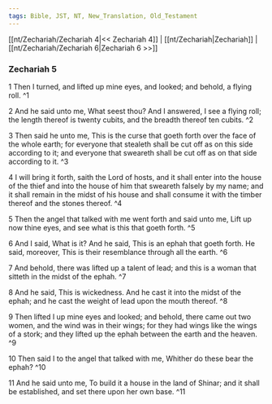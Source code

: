 ```yaml
---
tags: Bible, JST, NT, New_Translation, Old_Testament
---
```


[[nt/Zechariah/Zechariah 4|<< Zechariah 4]] | [[nt/Zechariah|Zechariah]] | [[nt/Zechariah/Zechariah 6|Zechariah 6 >>]]

### Zechariah 5

1 Then I turned, and lifted up mine eyes, and looked; and behold, a flying roll.  ^1

2 And he said unto me, What seest thou? And I answered, I see a flying roll; the length thereof is twenty cubits, and the breadth thereof ten cubits.  ^2

3 Then said he unto me, This is the curse that goeth forth over the face of the whole earth; for everyone that stealeth shall be cut off as on this side according to it; and everyone that sweareth shall be cut off as on that side according to it.  ^3

4 I will bring it forth, saith the Lord of hosts, and it shall enter into the house of the thief and into the house of him that sweareth falsely by my name; and it shall remain in the midst of his house and shall consume it with the timber thereof and the stones thereof.  ^4

5 Then the angel that talked with me went forth and said unto me, Lift up now thine eyes, and see what is this that goeth forth.  ^5

6 And I said, What is it? And he said, This is an ephah that goeth forth. He said, moreover, This is their resemblance through all the earth.  ^6

7 And behold, there was lifted up a talent of lead; and this is a woman that sitteth in the midst of the ephah.  ^7

8 And he said, This is wickedness. And he cast it into the midst of the ephah; and he cast the weight of lead upon the mouth thereof.  ^8

9 Then lifted I up mine eyes and looked; and behold, there came out two women, and the wind was in their wings; for they had wings like the wings of a stork; and they lifted up the ephah between the earth and the heaven.  ^9

10 Then said I to the angel that talked with me, Whither do these bear the ephah?  ^10

11 And he said unto me, To build it a house in the land of Shinar; and it shall be established, and set there upon her own base.  ^11

 
